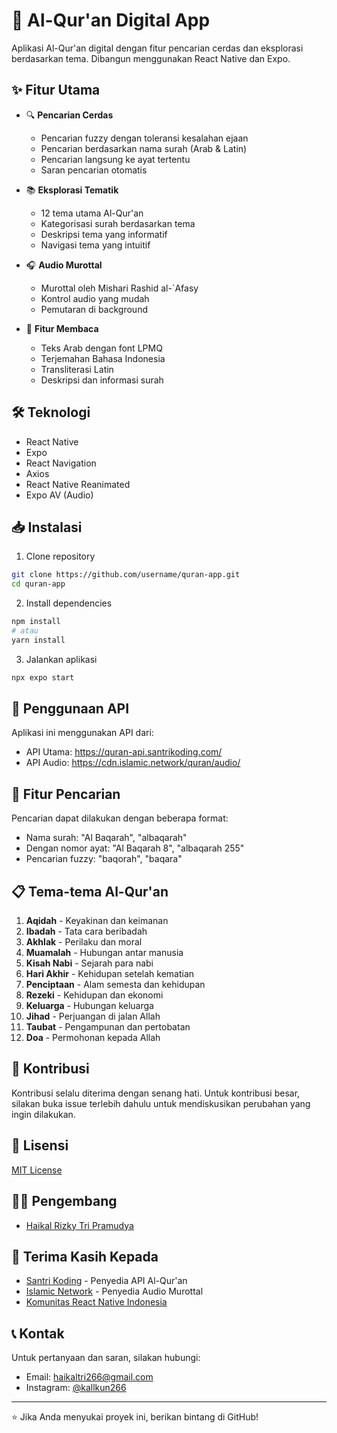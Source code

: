 # 📱 Al-Qur'an Digital App

Aplikasi Al-Qur'an digital dengan fitur pencarian cerdas dan eksplorasi berdasarkan tema. Dibangun menggunakan React Native dan Expo.


## ✨ Fitur Utama

- 🔍 **Pencarian Cerdas**
  - Pencarian fuzzy dengan toleransi kesalahan ejaan
  - Pencarian berdasarkan nama surah (Arab & Latin)
  - Pencarian langsung ke ayat tertentu
  - Saran pencarian otomatis

- 📚 **Eksplorasi Tematik**
  - 12 tema utama Al-Qur'an
  - Kategorisasi surah berdasarkan tema
  - Deskripsi tema yang informatif
  - Navigasi tema yang intuitif

- 🎧 **Audio Murottal**
  - Murottal oleh Mishari Rashid al-`Afasy
  - Kontrol audio yang mudah
  - Pemutaran di background

- 📖 **Fitur Membaca**
  - Teks Arab dengan font LPMQ
  - Terjemahan Bahasa Indonesia
  - Transliterasi Latin
  - Deskripsi dan informasi surah

## 🛠️ Teknologi

- React Native
- Expo
- React Navigation
- Axios
- React Native Reanimated
- Expo AV (Audio)

## 📥 Instalasi

1. Clone repository
```bash
git clone https://github.com/username/quran-app.git
cd quran-app
```

2. Install dependencies
```bash
npm install
# atau
yarn install
```

3. Jalankan aplikasi
```bash
npx expo start
```

## 🔧 Penggunaan API

Aplikasi ini menggunakan API dari:
- API Utama: https://quran-api.santrikoding.com/
- API Audio: https://cdn.islamic.network/quran/audio/

## 🎯 Fitur Pencarian

Pencarian dapat dilakukan dengan beberapa format:
- Nama surah: "Al Baqarah", "albaqarah"
- Dengan nomor ayat: "Al Baqarah 8", "albaqarah 255"
- Pencarian fuzzy: "baqorah", "baqara"

## 📋 Tema-tema Al-Qur'an

1. **Aqidah** - Keyakinan dan keimanan
2. **Ibadah** - Tata cara beribadah
3. **Akhlak** - Perilaku dan moral
4. **Muamalah** - Hubungan antar manusia
5. **Kisah Nabi** - Sejarah para nabi
6. **Hari Akhir** - Kehidupan setelah kematian
7. **Penciptaan** - Alam semesta dan kehidupan
8. **Rezeki** - Kehidupan dan ekonomi
9. **Keluarga** - Hubungan keluarga
10. **Jihad** - Perjuangan di jalan Allah
11. **Taubat** - Pengampunan dan pertobatan
12. **Doa** - Permohonan kepada Allah

## 🤝 Kontribusi

Kontribusi selalu diterima dengan senang hati. Untuk kontribusi besar, silakan buka issue terlebih dahulu untuk mendiskusikan perubahan yang ingin dilakukan.

## 📝 Lisensi

[MIT License](LICENSE)

## 👨‍💻 Pengembang

- [Haikal Rizky Tri Pramudya](https://github.com/haikal-266)

## 🙏 Terima Kasih Kepada

- [Santri Koding](https://santrikoding.com/) - Penyedia API Al-Qur'an
- [Islamic Network](https://islamic.network/) - Penyedia Audio Murottal
- [Komunitas React Native Indonesia](https://react.id/)

## 📞 Kontak

Untuk pertanyaan dan saran, silakan hubungi:
- Email: haikaltri266@gmail.com
- Instagram: [@kallkun266](https://www.instagram.com/kallkun266/)

---

⭐️ Jika Anda menyukai proyek ini, berikan bintang di GitHub! 
